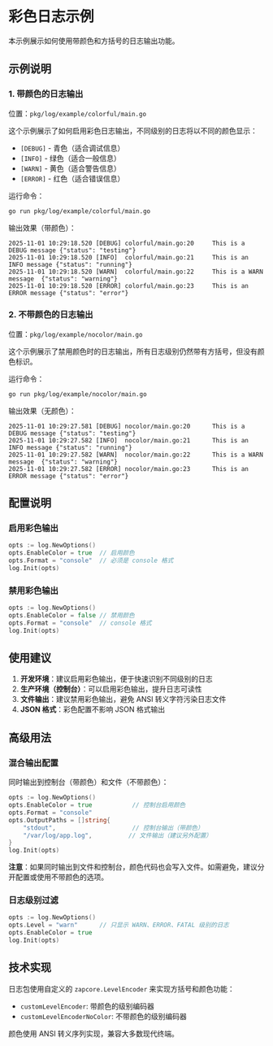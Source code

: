 # 彩色日志示例

本示例展示如何使用带颜色和方括号的日志输出功能。

## 示例说明

### 1. 带颜色的日志输出

位置：`pkg/log/example/colorful/main.go`

这个示例展示了如何启用彩色日志输出，不同级别的日志将以不同的颜色显示：

- `[DEBUG]` - 青色（适合调试信息）
- `[INFO]` - 绿色（适合一般信息）
- `[WARN]` - 黄色（适合警告信息）
- `[ERROR]` - 红色（适合错误信息）

运行命令：

```bash
go run pkg/log/example/colorful/main.go
```

输出效果（带颜色）：

```text
2025-11-01 10:29:18.520 [DEBUG] colorful/main.go:20     This is a DEBUG message {"status": "testing"}
2025-11-01 10:29:18.520 [INFO]  colorful/main.go:21     This is an INFO message {"status": "running"}
2025-11-01 10:29:18.520 [WARN]  colorful/main.go:22     This is a WARN message  {"status": "warning"}
2025-11-01 10:29:18.520 [ERROR] colorful/main.go:23     This is an ERROR message {"status": "error"}
```

### 2. 不带颜色的日志输出

位置：`pkg/log/example/nocolor/main.go`

这个示例展示了禁用颜色时的日志输出，所有日志级别仍然带有方括号，但没有颜色标识。

运行命令：

```bash
go run pkg/log/example/nocolor/main.go
```

输出效果（无颜色）：

```text
2025-11-01 10:29:27.581 [DEBUG] nocolor/main.go:20      This is a DEBUG message {"status": "testing"}
2025-11-01 10:29:27.582 [INFO]  nocolor/main.go:21      This is an INFO message {"status": "running"}
2025-11-01 10:29:27.582 [WARN]  nocolor/main.go:22      This is a WARN message  {"status": "warning"}
2025-11-01 10:29:27.582 [ERROR] nocolor/main.go:23      This is an ERROR message {"status": "error"}
```

## 配置说明

### 启用彩色输出

```go
opts := log.NewOptions()
opts.EnableColor = true  // 启用颜色
opts.Format = "console"  // 必须是 console 格式
log.Init(opts)
```

### 禁用彩色输出

```go
opts := log.NewOptions()
opts.EnableColor = false // 禁用颜色
opts.Format = "console"  // console 格式
log.Init(opts)
```

## 使用建议

1. **开发环境**：建议启用彩色输出，便于快速识别不同级别的日志
2. **生产环境（控制台）**：可以启用彩色输出，提升日志可读性
3. **文件输出**：建议禁用彩色输出，避免 ANSI 转义字符污染日志文件
4. **JSON 格式**：彩色配置不影响 JSON 格式输出

## 高级用法

### 混合输出配置

同时输出到控制台（带颜色）和文件（不带颜色）：

```go
opts := log.NewOptions()
opts.EnableColor = true           // 控制台启用颜色
opts.Format = "console"
opts.OutputPaths = []string{
    "stdout",                     // 控制台输出（带颜色）
    "/var/log/app.log",          // 文件输出（建议另外配置）
}
log.Init(opts)
```

**注意**：如果同时输出到文件和控制台，颜色代码也会写入文件。如需避免，建议分开配置或使用不带颜色的选项。

### 日志级别过滤

```go
opts := log.NewOptions()
opts.Level = "warn"      // 只显示 WARN、ERROR、FATAL 级别的日志
opts.EnableColor = true
log.Init(opts)
```

## 技术实现

日志包使用自定义的 `zapcore.LevelEncoder` 来实现方括号和颜色功能：

- `customLevelEncoder`: 带颜色的级别编码器
- `customLevelEncoderNoColor`: 不带颜色的级别编码器

颜色使用 ANSI 转义序列实现，兼容大多数现代终端。
